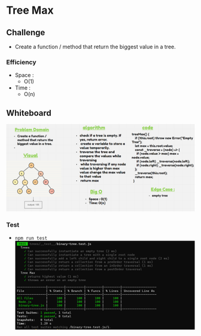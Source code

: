 # Tree Max

## Challenge

- Create a function / method that return the biggest value in a tree.

### Efficiency

- Space :
  - O(1)
- Time :
  - O(n)

## Whiteboard

![tree](./maxTree.PNG)

### Test

- `npm run test`
  ![test](./maxTreeTest.PNG)
